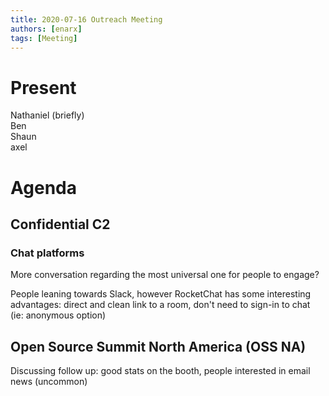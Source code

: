 ```yaml
---
title: 2020-07-16 Outreach Meeting
authors: [enarx]
tags: [Meeting]
---
```

# Present
Nathaniel (briefly)  
Ben  
Shaun  
axel

# Agenda
## Confidential C2
### Chat platforms
More conversation regarding the most universal one for people to engage?

People leaning towards Slack, however RocketChat has some interesting advantages: direct and clean link to a room, don't need to sign-in to chat (ie: anonymous option)

## Open Source Summit North America (OSS NA)

Discussing follow up: good stats on the booth, people interested in email news (uncommon)